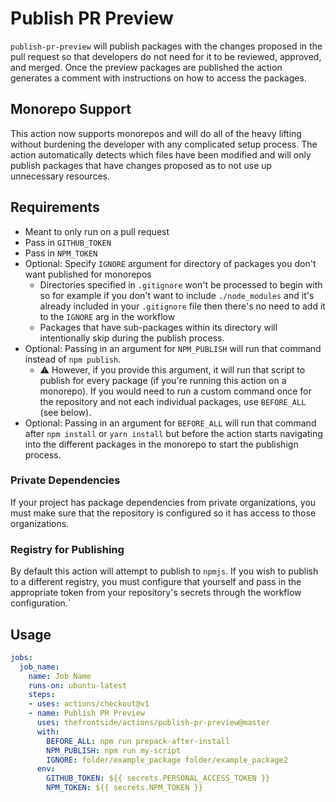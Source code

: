 # Publish PR Preview
`publish-pr-preview` will publish packages with the changes proposed in the pull request so that developers do not need for it to be reviewed, approved, and merged. Once the preview packages are published the action generates a comment with instructions on how to access the packages.

## Monorepo Support
This action now supports monorepos and will do all of the heavy lifting without burdening the developer with any complicated setup process. The action automatically detects which files have been modified and will only publish packages that have changes proposed as to not use up unnecessary resources.

## Requirements
- Meant to only run on a pull request
- Pass in `GITHUB_TOKEN`
- Pass in `NPM_TOKEN`
- Optional: Specify `IGNORE` argument for directory of packages you don't want published for monorepos
  - Directories specified in `.gitignore` won't be processed to begin with so for example if you don't want to include `./node_modules` and it's already included in your `.gitignore` file then there's no need to add it to the `IGNORE` arg in the workflow
  - Packages that have sub-packages within its directory will intentionally skip during the publish process.
- Optional: Passing in an argument for `NPM_PUBLISH` will run that command instead of `npm publish`.
  - :warning: However, if you provide this argument, it will run that script to publish for every package (if you're running this action on a monorepo). If you would need to run a custom command once for the repository and not each individual packages, use `BEFORE_ALL` (see below).
- Optional: Passing in an argument for `BEFORE_ALL` will run that command after `npm install` or `yarn install` but before the action starts navigating into the different packages in the monorepo to start the publishign process.

### Private Dependencies
If your project has package dependencies from private organizations, you must make sure that the repository is configured so it has access to those organizations.

### Registry for Publishing
By default this action will attempt to publish to `npmjs`. If you wish to publish to a different registry, you must configure that yourself and pass in the appropriate token from your repository's secrets through the workflow configuration.`

## Usage
```yaml
jobs:
  job_name:
    name: Job Name
    runs-on: ubuntu-latest
    steps:
    - uses: actions/checkout@v1
    - name: Publish PR Preview
      uses: thefrontside/actions/publish-pr-preview@master
      with:
        BEFORE_ALL: npm run prepack-after-install
        NPM_PUBLISH: npm run my-script
        IGNORE: folder/example_package folder/example_package2
      env:
        GITHUB_TOKEN: ${{ secrets.PERSONAL_ACCESS_TOKEN }}
        NPM_TOKEN: ${{ secrets.NPM_TOKEN }}
```
